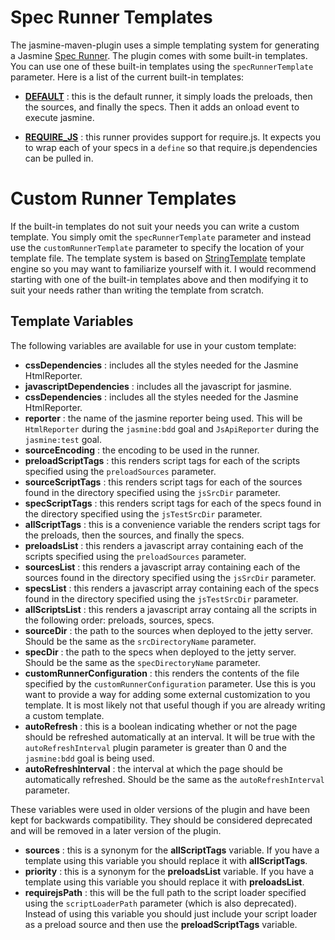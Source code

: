 Spec Runner Templates
=====================
The jasmine-maven-plugin uses a simple templating system for generating a Jasmine [Spec Runner](http://pivotal.github.com/jasmine/#section-The_Runner_and_Reporter). The plugin comes with some built-in templates. You can use one of these built-in templates using the `specRunnerTemplate` parameter. Here is a list of the current built-in templates:

 * **[DEFAULT](https://github.com/searls/jasmine-maven-plugin/blob/master/src/main/resources/jasmine-templates/SpecRunner.htmltemplate)** : this is the default runner, it simply loads the preloads, then the sources, and finally the specs. Then it adds an onload event to execute jasmine.
 
 * **[REQUIRE_JS](https://github.com/searls/jasmine-maven-plugin/blob/master/src/main/resources/jasmine-templates/RequireJsSpecRunner.htmltemplate)** : this runner provides support for require.js. It expects you to wrap each of your specs in a `define` so that require.js dependencies can be pulled in.

Custom Runner Templates
=======================
If the built-in templates do not suit your needs you can write a custom template. You simply omit the `specRunnerTemplate` parameter and instead use the `customRunnerTemplate` parameter to specify the location of your template file. The template system is based on [StringTemplate](http://www.stringtemplate.org/) template engine so you may want to familiarize yourself with it. I would recommend starting with one of the built-in templates above and then modifying it to suit your needs rather than writing the template from scratch.

Template Variables
------------------
The following variables are available for use in your custom template:

 * **cssDependencies** : includes all the styles needed for the Jasmine HtmlReporter.
 * **javascriptDependencies** : includes all the javascript for jasmine.
 * **cssDependencies** : includes all the styles needed for the Jasmine HtmlReporter.
 * **reporter** : the name of the jasmine reporter being used. This will be `HtmlReporter` during the `jasmine:bdd` goal and `JsApiReporter` during the `jasmine:test` goal.
 * **sourceEncoding** : the encoding to be used in the runner.
 * **preloadScriptTags** : this renders script tags for each of the scripts specified using the `preloadSources` parameter.
 * **sourceScriptTags** : this renders script tags for each of the sources found in the directory specified using the `jsSrcDir` parameter.
 * **specScriptTags** : this renders script tags for each of the specs found in the directory specified using the `jsTestSrcDir` parameter.
 * **allScriptTags** : this is a convenience variable the renders script tags for the preloads, then the sources, and finally the specs.
 * **preloadsList** : this renders a javascript array containing each of the scripts specified using the `preloadSources` parameter.
 * **sourcesList** : this renders a javascript array containing each of the sources found in the directory specified using the `jsSrcDir` parameter.
 * **specsList** : this renders a javascript array containing each of the specs found in the directory specified using the `jsTestSrcDir` parameter.
 * **allScriptsList** : this renders a javascript array containg all the scripts in the following order: preloads, sources, specs.
 * **sourceDir** : the path to the sources when deployed to the jetty server. Should be the same as the `srcDirectoryName` parameter.
 * **specDir** : the path to the specs when deployed to the jetty server. Should be the same as the `specDirectoryName` parameter.
 * **customRunnerConfiguration** : this renders the contents of the file specified by the `customRunnerConfiguration` parameter. Use this is you want to provide a way for adding some external customization to you template. It is most likely not that useful though if you are already writing a custom template.
 * **autoRefresh** : this is a boolean indicating whether or not the page should be refreshed automatically at an interval. It will be true with the `autoRefreshInterval` plugin parameter is greater than 0 and the `jasmine:bdd` goal is being used.
 * **autoRefreshInterval** : the interval at which the page should be automatically refreshed. Should be the same as the `autoRefreshInterval` parameter.

These variables were used in older versions of the plugin and have been kept for backwards compatibility. They should be considered deprecated and will be removed in a later version of the plugin.

 * **sources** : this is a synonym for the **allScriptTags** variable. If you have a template using this variable you should replace it with **allScriptTags**.
 * **priority** : this is a synonym for the **preloadsList** variable. If you have a template using this variable you should replace it with **preloadsList**.
 * **requirejsPath** : this will be the full path to the script loader specified using the `scriptLoaderPath` parameter (which is also deprecated). Instead of using this variable you should just include your script loader as a preload source and then use the **preloadScriptTags** variable.
